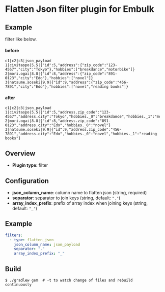 # Flatten Json filter plugin for Embulk

## Example

filter like below.

#### before

```
c1|c2|c3|json_payload
1|civitaspo|5.5|{"id":5,"address":{"zip_code":"123-4567","city":"Tokyo"},"hobbies":["breakdance","motorbike"]}
2|mori.ogai|8.8|{"id":8,"address":{"zip_code":"891-0123","city":"Edo"},"hobbies":["novel"]}
3|natsume.soseki|9.9|{"id":9,"address":{"zip_code":"456-7891","city":"Edo"},"hobbies":["novel","reading books"]}
```

#### after

```
c1|c2|c3|json_payload
1|civitaspo|5.5|{"id":5,"address.zip_code":"123-4567","address.city":"Tokyo","hobbies._0":"breakdance","hobbies._1":"motorbike"}
2|mori.ogai|8.8|{"id":8,"address.zip_code":"891-0123","address.city":"Edo","hobbies._0":"novel"}
3|natsume.soseki|9.9|{"id":9,"address.zip_code":"456-7891","address.city":"Edo","hobbies._0":"novel","hobbies._1":"reading books"}
```

## Overview

* **Plugin type**: filter

## Configuration

- **json_column_name**: column name to flatten json (string, required)
- **separator**: separator to join keys (string, default: `"."`)
- **array_index_prefix**: prefix of array index when joining keys (string, default: `"_"`)

## Example

```yaml
filters:
  - type: flatten_json
    json_column_name: json_payload
    separator: "."
    array_index_prefix: "_"
```


## Build

```
$ ./gradlew gem  # -t to watch change of files and rebuild continuously
```
